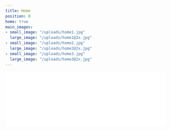 ```yaml
---
title: Home
position: 0
home: true
main_images:
- small_image: "/uploads/home1.jpg"
  large_image: "/uploads/home1@2x.jpg"
- small_image: "/uploads/home2.jpg"
  large_image: "/uploads/home2@2x.jpg"
- small_image: "/uploads/home3.jpg"
  large_image: "/uploads/home3@2x.jpg"
---
```


<div class="content content-home clearfix">
  <div class="container">
    <div class="row">
      <div class="col-xs-12 main-image text-center">
        <img src="/assets/images/home-logo.png" class="logo-home">
      </div>
    </div>
  </div>
</div>
<script type="text/javascript">
  $(function() {
    var resizeMainImage = function() {
      $('.main-image').css('height', $(window).height()-100);
      $('.main-image .logo-home').css('margin-top', Math.max(($(window).height()-200)/2, 100));
    };
    resizeMainImage();
    $(window).resize(resizeMainImage);
    $(".main-image").backstretch([
      {% for asset in page.main_images %}
        "{{asset.small_image}}",
      {% endfor %}
    ], {duration: 5000, fade: 1000});
  });
</script>
